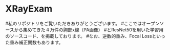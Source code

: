# XRayExam

#私のリポジトリをご覧いただきありがとうございます。
#ここではオープンソースから集めてきた４万件の胸部x線（PA画像）
#とResNet50を用いた学習用のソースコード、を掲載しております。
#なお、逆数的重み、Focal Lossといった重み補正関数もあります。
